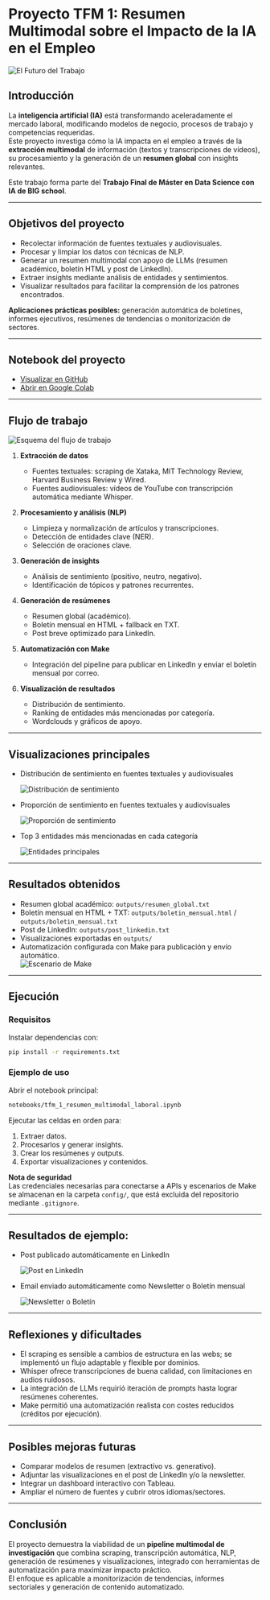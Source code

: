 # Proyecto TFM 1: Resumen Multimodal sobre el Impacto de la IA en el Empleo

  ![El Futuro del Trabajo](images/ai_at_work.png)

## Introducción
La **inteligencia artificial (IA)** está transformando aceleradamente el mercado laboral, modificando modelos de negocio, procesos de trabajo y competencias requeridas.  
Este proyecto investiga cómo la IA impacta en el empleo a través de la **extracción multimodal** de información (textos y transcripciones de vídeos), su procesamiento y la generación de un **resumen global** con insights relevantes.

Este trabajo forma parte del **Trabajo Final de Máster en Data Science con IA de BIG school**.

---

## Objetivos del proyecto
- Recolectar información de fuentes textuales y audiovisuales.  
- Procesar y limpiar los datos con técnicas de NLP.  
- Generar un resumen multimodal con apoyo de LLMs (resumen académico, boletín HTML y post de LinkedIn).  
- Extraer insights mediante análisis de entidades y sentimientos.  
- Visualizar resultados para facilitar la comprensión de los patrones encontrados.  

**Aplicaciones prácticas posibles:** generación automática de boletines, informes ejecutivos, resúmenes de tendencias o monitorización de sectores.

---

## Notebook del proyecto

- [Visualizar en GitHub](notebooks/tfm_1_resumen_multimodal_laboral.ipynb)  
- [Abrir en Google Colab](https://colab.research.google.com/drive/1KSSqAvmDfrHw_prdc3fDQlGBzJYuVSNi?usp=sharing)

---

## Flujo de trabajo

![Esquema del flujo de trabajo](images/esquema.gif)

1. **Extracción de datos**  
   - Fuentes textuales: scraping de Xataka, MIT Technology Review, Harvard Business Review y Wired.  
   - Fuentes audiovisuales: vídeos de YouTube con transcripción automática mediante Whisper.  

2. **Procesamiento y análisis (NLP)**  
   - Limpieza y normalización de artículos y transcripciones.  
   - Detección de entidades clave (NER).  
   - Selección de oraciones clave.  

3. **Generación de insights**  
   - Análisis de sentimiento (positivo, neutro, negativo).  
   - Identificación de tópicos y patrones recurrentes.  

4. **Generación de resúmenes**  
   - Resumen global (académico).  
   - Boletín mensual en HTML + fallback en TXT.  
   - Post breve optimizado para LinkedIn.  

5. **Automatización con Make**  
   - Integración del pipeline para publicar en LinkedIn y enviar el boletín mensual por correo.  

6. **Visualización de resultados**  
   - Distribución de sentimiento.  
   - Ranking de entidades más mencionadas por categoría.  
   - Wordclouds y gráficos de apoyo.  

---

## Visualizaciones principales

- Distribución de sentimiento en fuentes textuales y audiovisuales  

  ![Distribución de sentimiento](outputs/distribucion_de_sentimientos.png)

- Proporción de sentimiento en fuentes textuales y audiovisuales

  ![Proporción de sentimiento](outputs/proporcion_de_sentimientos.png)

- Top 3 entidades más mencionadas en cada categoría  

  ![Entidades principales](outputs/entidades.png)


---

## Resultados obtenidos
- Resumen global académico: `outputs/resumen_global.txt`  
- Boletín mensual en HTML + TXT: `outputs/boletin_mensual.html` / `outputs/boletin_mensual.txt`  
- Post de LinkedIn: `outputs/post_linkedin.txt`  
- Visualizaciones exportadas en `outputs/`  
- Automatización configurada con Make para publicación y envío automático.  
  ![Escenario de Make](images/make.jpg)


---

## Ejecución

### Requisitos
Instalar dependencias con:

~~~bash
pip install -r requirements.txt
~~~

### Ejemplo de uso
Abrir el notebook principal:

~~~bash
notebooks/tfm_1_resumen_multimodal_laboral.ipynb
~~~

Ejecutar las celdas en orden para:  
1. Extraer datos.  
2. Procesarlos y generar insights.  
3. Crear los resúmenes y outputs.  
4. Exportar visualizaciones y contenidos.  

**Nota de seguridad**  
Las credenciales necesarias para conectarse a APIs y escenarios de Make se almacenan en la carpeta `config/`, que está excluida del repositorio mediante `.gitignore`.

---

## Resultados de ejemplo:
- Post publicado automáticamente en LinkedIn

  ![Post en LinkedIn](images/linkedin.jpg)

- Email enviado automáticamente como Newsletter o Boletín mensual
  
  ![Newsletter o Boletín](images/email.jpg)
  
---

## Reflexiones y dificultades
- El scraping es sensible a cambios de estructura en las webs; se implementó un flujo adaptable y flexible por dominios.  
- Whisper ofrece transcripciones de buena calidad, con limitaciones en audios ruidosos.  
- La integración de LLMs requirió iteración de prompts hasta lograr resúmenes coherentes.  
- Make permitió una automatización realista con costes reducidos (créditos por ejecución).  

---

## Posibles mejoras futuras
- Comparar modelos de resumen (extractivo vs. generativo).
- Adjuntar las visualizaciones en el post de LinkedIn y/o la newsletter.  
- Integrar un dashboard interactivo con Tableau.  
- Ampliar el número de fuentes y cubrir otros idiomas/sectores.  

---

## Conclusión
El proyecto demuestra la viabilidad de un **pipeline multimodal de investigación** que combina scraping, transcripción automática, NLP, generación de resúmenes y visualizaciones, integrado con herramientas de automatización para maximizar impacto práctico.  
El enfoque es aplicable a monitorización de tendencias, informes sectoriales y generación de contenido automatizado.
